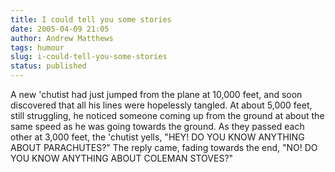 ```yaml
---
title: I could tell you some stories
date: 2005-04-09 21:05
author: Andrew Matthews
tags: humour
slug: i-could-tell-you-some-stories
status: published
---
```


A new 'chutist had just jumped from the plane at 10,000 feet, and soon
discovered that all his lines were hopelessly tangled. At about 5,000 feet,
still struggling, he noticed someone coming up from the ground at about the same
speed as he was going towards the ground. As they passed each other at 3,000
feet, the 'chutist yells, "HEY! DO YOU KNOW ANYTHING ABOUT PARACHUTES?" The
reply came, fading towards the end, "NO! DO YOU KNOW ANYTHING ABOUT COLEMAN
STOVES?"
